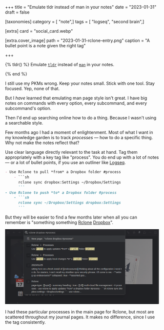 +++
title = "Emulate tldr instead of man in your notes"
date = "2023-01-31"
draft = false

[taxonomies]
category = [ "note",]
tags = [ "logseq", "second brain",]

[extra]
card = "social_card.webp"

[extra.cover_image]
path = "2023-01-31-rclone-entry.png"
caption = "A bullet point is a note given the right tag"

+++

{% tldr() %}
Emulate [`tldr`][tldr-tar] instead of [`man`][man-tar] in your notes.

[tldr-tar]: https://tldr.ostera.io/tar
[man-tar]: https://man7.org/linux/man-pages/man1/tar.1.html
{% end %}


I still use my PKMs wrong.
Keep your notes small.
Stick with one tool.
Stay focused.
Yep, none of that.

But I *have* learned that emulating man page style isn't great.
I have big notes on commands with every option, every subcommand, and every
subcommand's option.

Then I'd end up searching online how to do a thing.
Because I wasn't using a searchable style.

Few months ago I had a moment of enlightenment.
Most of what I want in my knowledge garden is to track *processes* —
how to do a specific thing.
Why not make the notes reflect that?

Use clear language directly relevant to the task at hand.
Tag them appropriately with a key tag like "process".
You do end up with a lot of notes —
or a lot of bullet points, if you use an outliner like [Logseq][logseq].

[Logseq]: https://logseq.com

```markdown
- Use Rclone to pull *from* a Dropbox folder #process
	- ```sh
	  rclone sync dropbox:Settings ~/Dropbox/Settings
	  ```
- Use Rclone to push *to* a Dropbox folder #process
	- ```sh
	  rclone sync ~/Dropbox/Settings dropbox:Settings
	  ```
```

But they will be easier to find a few months later when all you can remember
is "something something [Rclone][rclone] [Dropbox][dropbox]".

[rclone]: https://rclone.org/
[dropbox]: https://dropbox.com/

![Logseq search results with example bullets at top of the list](2023-01-31-rclone-search.png "There it is!")

I had these particular processes in the main page for Rclone, but most are scattered throughout my journal pages.
It makes no difference, since I use the tag consistently.